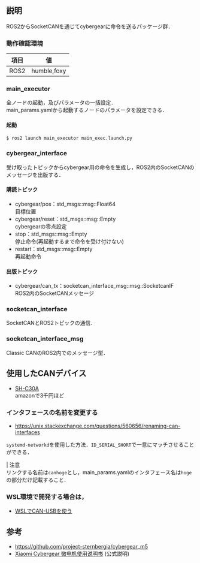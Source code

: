 ## 説明
ROS2からSocketCANを通じてcybergearに命令を送るパッケージ群．

### 動作確認環境
| 項目 | 値 |
| --- | --- |
| ROS2 | humble,foxy |

### main_executor
全ノードの起動，及びパラメータの一括設定．  
main_params.yamlから起動するノードのパラメータを設定できる．

#### 起動
```bash
$ ros2 launch main_executor main_exec.launch.py
```

### cybergear_interface
受け取ったトピックからcybergear用の命令を生成し，ROS2内のSocketCANのメッセージを出版する．

#### 購読トピック
- cybergear/pos：std_msgs::msg::Float64  
目標位置
- cybergear/reset：std_msgs::msg::Empty  
cybergearの零点設定
- stop：std_msgs::msg::Empty  
停止命令(再起動するまで命令を受け付けない)
- restart：std_msgs::msg::Empty  
再起動命令

#### 出版トピック
- cybergear/can_tx：socketcan_interface_msg::msg::SocketcanIF  
ROS2内のSocketCANメッセージ

### socketcan_interface
SocketCANとROS2トピックの通信．

### socketcan_interface_msg
Classic CANのROS2内でのメッセージ型．

## 使用したCANデバイス
- [SH-C30A](https://www.deshide.com/product-details.html?pid=384242&_t=1671089557)  
amazonで3千円ほど

### インタフェースの名前を変更する
- https://unix.stackexchange.com/questions/560656/renaming-can-interfaces

`systemd-networkd`を使用した方法．`ID_SERIAL_SHORT`で一意にマッチさせることができる．  

| 注意  
リンクする名前は`canhoge`とし，main_params.yamlのインタフェース名は`hoge`の部分だけ記載すること．

### WSL環境で開発する場合は，
- [WSLでCAN-USBを使う](https://blog.hcmos.jp/posts/can_with_wsl)

## 参考
- https://github.com/project-sternbergia/cybergear_m5
- [Xiaomi Cybergear 微电机使用说明书](https://web.vip.miui.com/page/info/mio/mio/detail?postId=40233100) (公式説明)
